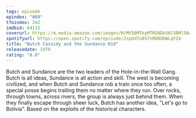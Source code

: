 ```yaml
---
tags: episode
epindex: "009"
tfoindex: 242
imdbid: 64115
coverurl: https://m.media-amazon.com/images/M/MV5BMTkyMTM2NDk5Nl5BMl5BanBnXkFtZTgwNzY1NzEyMDE@._V1_SY300_CR0,0,202,300_.jpg
spotifyurl: https://open.spotify.com/episode/2spUdTu8S7nR0BObWLqYZ4
title: "Butch Cassidy and the Sundance Kid"
releasedate: 1970
rating: "8.0"
---
```


Butch and Sundance are the two leaders of the Hole-in-the-Wall Gang. Butch is all ideas, Sundance is all action and skill. The west is becoming civilized, and when Butch and Sundance rob a train once too often, a special posse begins trailing them no matter where they run. Over rocks, through towns, across rivers, the group is always just behind them. When they finally escape through sheer luck, Butch has another idea, "Let's go to Bolivia". Based on the exploits of the historical characters.